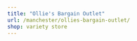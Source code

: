 ```yaml
---
title: "Ollie's Bargain Outlet"
url: /manchester/ollies-bargain-outlet/
shop: variety store
---
```

